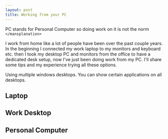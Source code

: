 ```yaml
---
layout: post
title: Working from your PC
---
```


PC stands for Personal Computer so doing work on it is not the norm `</mansplanation>`

I work from home like a lot of people have been over the past couple years. In the beginning I connected my work laptop to my monitors and keyboard etc. then I took my desktop PC and monitors from the office to have a dedicated desk setup, now I've just been doing work from my PC. I'll share some tips and my experience trying all these options.

Using multiple windows desktops. You can show certain applications on all desktops.

## Laptop

## Work Desktop

## Personal Computer
